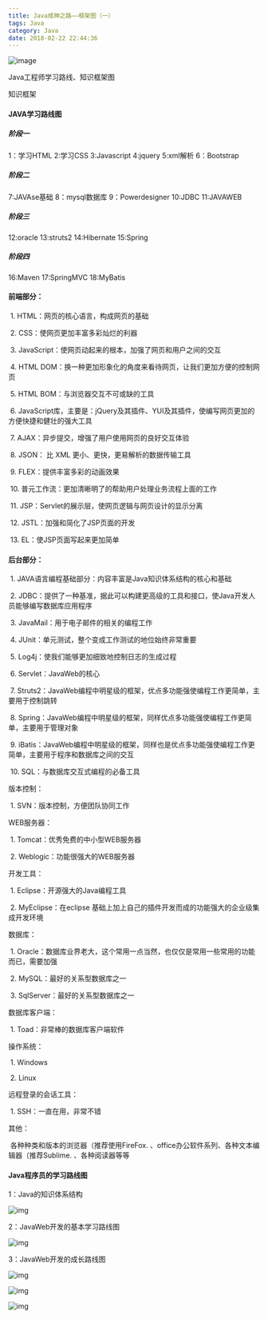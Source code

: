 ```yaml
---
title: Java成神之路——框架图（一）
tags: Java
category: Java
date: 2018-02-22 22:44:36
---
```

![image](http://www.iskei.cn/TIETU/CT0125.jpg)

Java工程师学习路线、知识框架图
<!--more-->
知识框架
#### JAVA学习路线图
##### 阶段一
1：学习HTML     2:学习CSS    3:Javascript    4:jquery    5:xml解析   6：Bootstrap     
##### 阶段二
7:JAVAse基础      8：mysql数据库     9：Powerdesigner   10:JDBC    11:JAVAWEB       
##### 阶段三
12:oracle         13:struts2         14:Hibernate       15:Spring
##### 阶段四
16:Maven         17:SpringMVC      18:MyBatis

#### 前端部分：

​       1.  HTML：网页的核心语言，构成网页的基础

​       2.  CSS：使网页更加丰富多彩灿烂的利器

​       3.  JavaScript：使网页动起来的根本，加强了网页和用户之间的交互

​       4.  HTML DOM：换一种更加形象化的角度来看待网页，让我们更加方便的控制网页

​       5.  HTML BOM：与浏览器交互不可或缺的工具

​       6.  JavaScript库，主要是：jQuery及其插件、YUI及其插件，使编写网页更加的方便快捷和健壮的强大工具

​       7.  AJAX：异步提交，增强了用户使用网页的良好交互体验

​       8.  JSON： 比 XML 更小、更快，更易解析的数据传输工具

​       9.  FLEX：提供丰富多彩的动画效果

​       10.  普元工作流：更加清晰明了的帮助用户处理业务流程上面的工作

​       11.  JSP：Servlet的展示层，使网页逻辑与网页设计的显示分离

​       12.  JSTL：加强和简化了JSP页面的开发

​       13.  EL：使JSP页面写起来更加简单

#### 后台部分：

​       1.  JAVA语言编程基础部分：内容丰富是Java知识体系结构的核心和基础

​       2.  JDBC：提供了一种基准，据此可以构建更高级的工具和接口，使Java开发人员能够编写数据库应用程序

​       3.  JavaMail：用于电子邮件的相关的编程工作

​       4.  JUnit：单元测试，整个变成工作测试的地位始终非常重要

​       5.  Log4j：使我们能够更加细致地控制日志的生成过程

​       6.  Servlet：JavaWeb的核心

​       7.  Struts2：JavaWeb编程中明星级的框架，优点多功能强使编程工作更简单，主要用于控制跳转

​       8.  Spring：JavaWeb编程中明星级的框架，同样优点多功能强使编程工作更简单，主要用于管理对象

​       9.  iBatis：JavaWeb编程中明星级的框架，同样也是优点多功能强使编程工作更简单，主要用于程序和数据库之间的交互

​       10.  SQL：与数据库交互式编程的必备工具

版本控制：

​      1.  SVN：版本控制，方便团队协同工作

WEB服务器：

​      1.  Tomcat：优秀免费的中小型WEB服务器

​      2.  Weblogic：功能很强大的WEB服务器

开发工具：

​      1.  Eclipse：开源强大的Java编程工具

​      2.  MyEclipse：在eclipse 基础上加上自己的插件开发而成的功能强大的企业级集成开发环境

数据库：

​     1.  Oracle：数据库业界老大，这个常用一点当然，也仅仅是常用一些常用的功能而已，需要加强

​     2.  MySQL：最好的关系型数据库之一

​     3.  SqlServer：最好的关系型数据库之一

数据库客户端：

​     1.  Toad：非常棒的数据库客户端软件

操作系统：

​     1.  Windows

​     2.  Linux

远程登录的会话工具：

​    1.  SSH：一直在用，非常不错

其他：

​      各种种类和版本的浏览器（推荐使用FireFox.  、office办公软件系列、各种文本编辑器（推荐Sublime.  、各种阅读器等等

#### Java程序员的学习路线图

1：Java的知识体系结构

 ![img](http://ovi3ob9p4.bkt.clouddn.com/Java/javaxuexi001.png)


2：JavaWeb开发的基本学习路线图

![img](http://ovi3ob9p4.bkt.clouddn.com/Java/javaxuexi002.jpg)

3：JavaWeb开发的成长路线图

 ![img](http://ovi3ob9p4.bkt.clouddn.com/Java/javaxuexi003.jpg)

 ![img](http://ovi3ob9p4.bkt.clouddn.com/Java/javaxuexi004.png)

![img](http://ovi3ob9p4.bkt.clouddn.com/Java/javaxuexi005.png)
